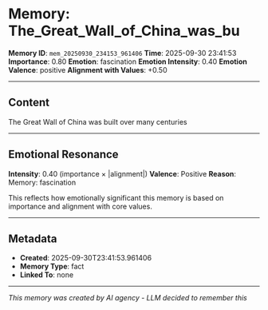 # Memory: The_Great_Wall_of_China_was_bu

**Memory ID**: `mem_20250930_234153_961406`
**Time**: 2025-09-30 23:41:53
**Importance**: 0.80
**Emotion**: fascination
**Emotion Intensity**: 0.40
**Emotion Valence**: positive
**Alignment with Values**: +0.50

---

## Content

The Great Wall of China was built over many centuries

---

## Emotional Resonance

**Intensity**: 0.40 (importance × |alignment|)
**Valence**: Positive
**Reason**: Memory: fascination

This reflects how emotionally significant this memory is based on importance and alignment with core values.

---

## Metadata

- **Created**: 2025-09-30T23:41:53.961406
- **Memory Type**: fact
- **Linked To**: none

---

*This memory was created by AI agency - LLM decided to remember this*
